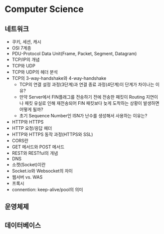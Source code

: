 # Computer Science

## 네트워크
- 쿠키, 세션, 캐시
- OSI 7계층
- PDU-Protocol Data Unit(Frame, Packet, Segment, Datagram)
- TCP/IP의 개념
- TCP와 UDP
- TCP와 UDP의 헤더 분석
- TCP의 3-way-handshake와 4-way-handshake
  - TCP의 연결 설정 과정(3단계)과 연결 종료 과정(4단계)이 단계가 차이나는 이유?
  - 만약 Server에서 FIN플래그를 전송하기 전에 전송한 패킷이 Routing 지연이나 패킷 유실로 인해 재전송되어 FIN 패킷보다 늦게 도착하는 상황이 발생하면 어떻게 될까?
  - 초기 Sequence Number인 ISN가 난수를 생성해서 사용하는 이유는?
- HTTP와 HTTPS
- HTTP 요청/응답 헤더
- HTTP와 HTTPS 동작 과정(HTTPS와 SSL)
- CORS란
- GET 메서드와 POST 메서드
- REST와 RESTful의 개념
- DNS
- 소켓(Socket)이란
- Socket.io와 Websocket의 차이
- 웹서버 vs. WAS
- 프록시
- connention: keep-alive/pool의 의미

## 운영체제

## 데이터베이스


